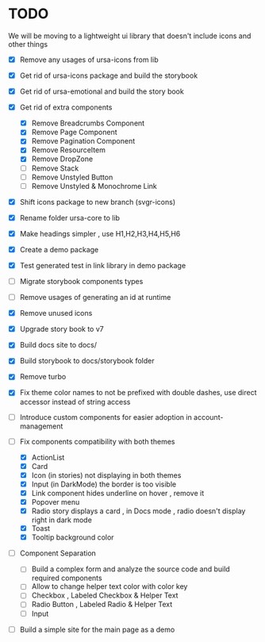 # TODO

We will be moving to a lightweight ui library that doesn't include icons and other things

- [x] Remove any usages of ursa-icons from lib

- [x] Get rid of ursa-icons package and build the storybook

- [x] Get rid of ursa-emotional and build the story book

- [x] Get rid of extra components
    - [x] Remove Breadcrumbs Component
    - [x] Remove Page Component
    - [x] Remove Pagination Component
    - [x] Remove ResourceItem
    - [x] Remove DropZone
    - [ ] Remove Stack
    - [ ] Remove Unstyled Button
    - [ ] Remove Unstyled & Monochrome Link

- [x] Shift icons package to new branch (svgr-icons)

- [x] Rename folder ursa-core to lib

- [x] Make headings simpler , use H1,H2,H3,H4,H5,H6

- [x] Create a demo package

- [x] Test generated test in link library in demo package

- [ ] Migrate storybook components types

- [ ] Remove usages of generating an id at runtime

- [x] Remove unused icons

- [x] Upgrade story book to v7

- [x] Build docs site to docs/

- [x] Build storybook to docs/storybook folder

- [x] Remove turbo

- [x] Fix theme color names to not be prefixed with double dashes, use direct accessor instead of string access

- [ ] Introduce custom components for easier adoption in account-management

- [ ] Fix components compatibility with both themes

    - [x] ActionList
    - [x] Card
    - [x] Icon (in stories) not displaying in both themes
    - [x] Input (in DarkMode) the border is too visible
    - [x] Link component hides underline on hover , remove it
    - [x] Popover menu
    - [x] Radio story displays a card , in Docs mode , radio doesn't display right in dark mode
    - [x] Toast
    - [x] Tooltip background color

- [ ] Component Separation

    - [ ] Build a complex form and analyze the source code and build required components
    - [ ] Allow to change helper text color with color key
    - [ ] Checkbox , Labeled Checkbox & Helper Text
    - [ ] Radio Button , Labeled Radio & Helper Text
    - [ ] Input

- [ ] Build a simple site for the main page as a demo